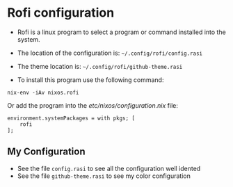 # Rofi configuration

- Rofi is a linux program to select a program or command installed into the system.

- The location of the configuration is: `~/.config/rofi/config.rasi`
- The theme location is: `~/.config/rofi/github-theme.rasi`

- To install this program use the following command:

```shell
nix-env -iAv nixos.rofi
```

Or add the program into the _etc/nixos/configuration.nix_ file:

```shell
environment.systemPackages = with pkgs; [
    rofi
];
```

## My Configuration

- See the file `config.rasi` to see all the configuration well idented
- See the file `github-theme.rasi` to see my color configuration